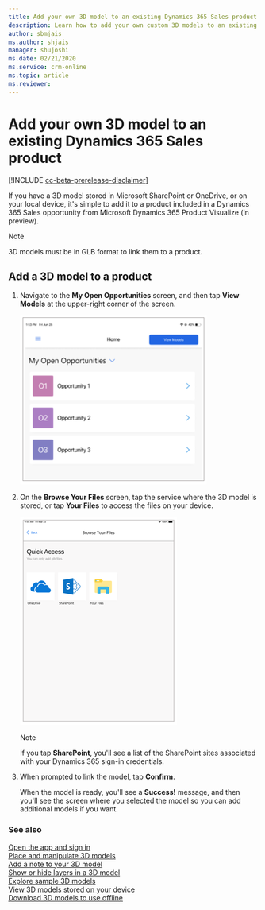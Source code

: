 ```yaml
---
title: Add your own 3D model to an existing Dynamics 365 Sales product.
description: Learn how to add your own custom 3D models to an existing Dynamics 365 Sales product.
author: sbmjais
ms.author: shjais
manager: shujoshi
ms.date: 02/21/2020
ms.service: crm-online
ms.topic: article
ms.reviewer:
---
```


# Add your own 3D model to an existing Dynamics 365 Sales product

[!INCLUDE [cc-beta-prerelease-disclaimer](../includes/cc-beta-prerelease-disclaimer.md)]

If you have a 3D model stored in Microsoft SharePoint or OneDrive, or on your local device, it's simple to add it to a product included in a Dynamics 365 Sales opportunity from Microsoft Dynamics 365 Product Visualize (in preview).

> [!NOTE]
> 3D models must be in GLB format to link them to a product.

## Add a 3D model to a product

1.	Navigate to the **My Open Opportunities** screen, and then tap **View Models** at the upper-right corner of the screen.

    ![My Open Opportunities screen](media/my-open-opportunities.PNG "My Open Opportunities screen")
 
2.	On the **Browse Your Files** screen, tap the service where the 3D model is stored, or tap **Your Files** to access the files on your device.

    ![Browse Your Files screen](media/quick-access.PNG "Browse Your Files screen")
 
    > [!NOTE]
    > If you tap **SharePoint**, you'll see a list of the SharePoint sites associated with your Dynamics 365 sign-in credentials.

3.	When prompted to link the model, tap **Confirm**.
 
    When the model is ready, you'll see a **Success!** message, and then you'll see the screen where you selected the model so you can add additional models if you want.
    
### See also

[Open the app and sign in](sign-in.md)<br>
[Place and manipulate 3D models](manipulate-models.md)<br>
[Add a note to your 3D model](add-note.md)<br>
[Show or hide layers in a 3D model](layers.md)<br>
[Explore sample 3D models](explore-samples.md)<br>
[View 3D models stored on your device](browse-models.md)<br>
[Download 3D models to use offline](download-models.md)
